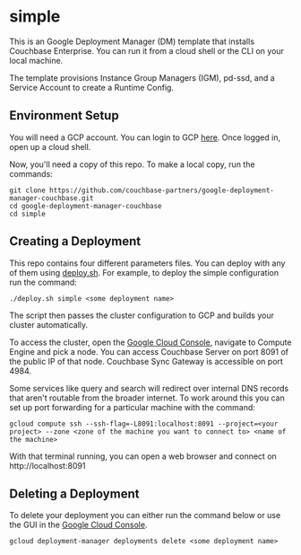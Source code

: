 # simple

This is an Google Deployment Manager (DM) template that installs Couchbase Enterprise.  You can run it from a cloud shell or the CLI on your local machine.

The template provisions Instance Group Managers (IGM), pd-ssd, and a Service Account to create a Runtime Config.

## Environment Setup

You will need a GCP account.  You can login to GCP [here](https://console.cloud.google.com/).  Once logged in, open up a cloud shell.

Now, you'll need a copy of this repo.  To make a local copy, run the commands:

    git clone https://github.com/couchbase-partners/google-deployment-manager-couchbase.git
    cd google-deployment-manager-couchbase
    cd simple

## Creating a Deployment

This repo contains four different parameters files.  You can deploy with any of them using [deploy.sh](deploy.sh).  For example, to deploy the simple configuration run the command:

    ./deploy.sh simple <some deployment name>

The script then passes the cluster configuration to GCP and builds your cluster automatically.

To access the cluster, open the [Google Cloud Console](http://cloud.google.com/console), navigate to Compute Engine and pick a node.  You can access Couchbase Server on port 8091 of the public IP of that node.  Couchbase Sync Gateway is accessible on port 4984.

Some services like query and search will redirect over internal DNS records that aren't routable from the broader internet.  To work around this you can set up port forwarding for a particular machine with the command:

    gcloud compute ssh --ssh-flag=-L8091:localhost:8091 --project=<your project> --zone <zone of the machine you want to connect to> <name of the machine>

With that terminal running, you can open a web browser and connect on http://localhost:8091

## Deleting a Deployment

To delete your deployment you can either run the command below or use the GUI in the [Google Cloud Console](http://cloud.google.com/console).

    gcloud deployment-manager deployments delete <some deployment name>
